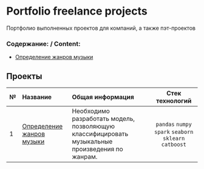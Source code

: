 # Portfolio freelance projects

Портфолио выполненных проектов для компаний, а также пэт-проектов

### Содержание: / Content:

   - [Определение жанров музыки](Music%20jenres)



## Проекты

|№| Название | Общая информация | Стек технологий |
|:---|:-------------------|:----------------------------------------------------------|:-----------:|
|1  |[Определение жанров музыки](Music%20jenres)|Необходимо разработать модель, позволяющую классифицировать музыкальные произведения по жанрам.|`pandas` `numpy`  `spark` `seaborn` `sklearn` `catboost` |
